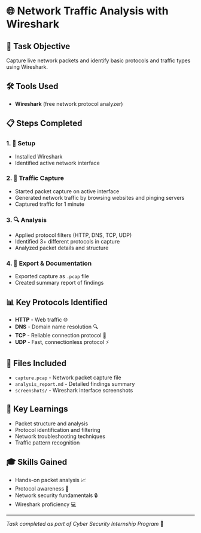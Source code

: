 # 🌐 Network Traffic Analysis with Wireshark

## 🎯 Task Objective
Capture live network packets and identify basic protocols and traffic types using Wireshark.

## 🛠️ Tools Used
- **Wireshark** (free network protocol analyzer)

## 📋 Steps Completed

### 1. 🔧 Setup
- Installed Wireshark
- Identified active network interface

### 2. 📡 Traffic Capture
- Started packet capture on active interface
- Generated network traffic by browsing websites and pinging servers
- Captured traffic for 1 minute

### 3. 🔍 Analysis
- Applied protocol filters (HTTP, DNS, TCP, UDP)
- Identified 3+ different protocols in capture
- Analyzed packet details and structure

### 4. 💾 Export & Documentation
- Exported capture as `.pcap` file
- Created summary report of findings

## 📊 Key Protocols Identified
- **HTTP** - Web traffic 🌐
- **DNS** - Domain name resolution 🔍
- **TCP** - Reliable connection protocol 🔗
- **UDP** - Fast, connectionless protocol ⚡

## 📁 Files Included
- `capture.pcap` - Network packet capture file
- `analysis_report.md` - Detailed findings summary
- `screenshots/` - Wireshark interface screenshots

## 🔑 Key Learnings
- Packet structure and analysis
- Protocol identification and filtering
- Network troubleshooting techniques
- Traffic pattern recognition

## 🎓 Skills Gained
- Hands-on packet analysis 📈
- Protocol awareness 🧠
- Network security fundamentals 🔒
- Wireshark proficiency 💻

---
*Task completed as part of Cyber Security Internship Program* 🚀
